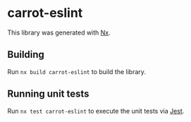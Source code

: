 # carrot-eslint 

This library was generated with [Nx](https://nx.dev).



## Building

Run `nx build carrot-eslint` to build the library.





## Running unit tests

Run `nx test carrot-eslint` to execute the unit tests via [Jest](https://jestjs.io).


